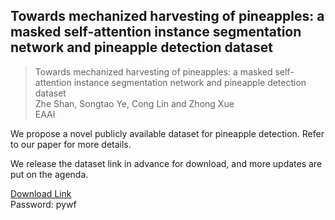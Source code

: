 ## Towards mechanized harvesting of pineapples: a masked self-attention instance segmentation network and pineapple detection dataset

>Towards mechanized harvesting of pineapples: a masked self-attention instance segmentation network and pineapple detection dataset    
>Zhe Shan, Songtao Ye, Cong Lin and Zhong Xue     
>EAAI  

We propose a novel publicly available dataset for pineapple detection. Refer to our paper for more details.

We release the dataset link in advance for download, and more updates are put on the agenda.


[Download Link](https://pan.baidu.com/share/init?surl=0A8VER_mA5pRKn52twXveg&pwd=pywf)   
Password: pywf
